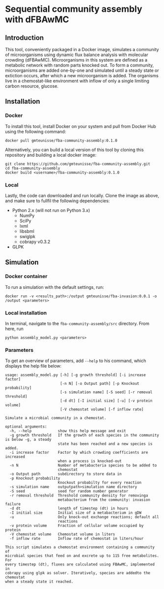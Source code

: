 # Sequential community assembly with dFBAwMC

## Introduction
This tool, conveniently packaged in a Docker image, simulates a community of microorganisms using dynamic flux balance analysis with molecular crowding (dFBAwMC). Microorganisms in this system are defined as a metabolic network with random parts knocked out. To form a community, microorganisms are added one-by-one and simulated until a steady state or extiction occurs, after which a new microorganism is added. The organisms live in a chemostat-like environment with inflow of only a single limiting carbon resource, glucose.

## Installation

### Docker
To install this tool, install Docker on your system and pull from Docker Hub using the following command:
```
docker pull gmteunisse/fba-community-assembly:0.1.0
```

Alternatively, you can build a local version of this tool by cloning this repository and building a local docker image:

```
git clone https://github.com/gmteunisse/fba-community-assembly.git
cd fba-community-assembly
docker build <username>/fba-community-assembly:0.1.0
```


### Local
Lastly, the code can downloaded and run locally. Clone the image as above, and make sure to fullfil the following dependencies:
* Python 2.x (will not run on Python 3.x)
	* NumPy
	* SciPy
	* lxml
	* libsbml
	* swiglpk
	* cobrapy v0.3.2
* GLPK


## Simulation
### Docker container
To run a simulation with the default settings, run:

```
docker run -v <results_path>:/output gmteunisse/fba-invasion:0.0.1 -o /output <parameters>
```

### Local installation
In terminal, navigate to the `fba-community-assembly/src` directory. From here, run

```
python assembly_model.py <parameters>
```

### Parameters
To get an overview of parameters, add `--help` to his command, which displays the help file below:

```
usage: assembly_model.py [-h] [-g growth threshold] [-i increase factor]
                         [-n N] [-o Output path] [-p Knockout probability]
                         [-s simulation name] [-S seed] [-r removal threshold]
                         [-d dt] [-I initial size] [-u] [-v protein volume]
                         [-V chemostat volume] [-f inflow rate]

Simulate a microbial community in a chemostat.

optional arguments:
  -h, --help            show this help message and exit
  -g growth threshold   If the growth of each species in the community is below -g, a steady
                        state has been reached and a new species is added.
  -i increase factor    Factor by which crowding coefficients are increased
                        when a process is knocked-out
  -n N                  Number of metabacteria species to be added to
                        chemostat
  -o Output path        subdirectory to store data in
  -p Knockout probability
                        Knockout probabilty for every reaction
  -s simulation name    outputpath>simulation name directory
  -S seed               seed for random number generator
  -r removal threshold  Threshold community density for removinga
                        metabacterium from the community: invasion failure
  -d dt                 length of timestep (dt) in hours
  -I initial size       Initial size of a metabacterium in gDW
  -u                    Only knock-out exchange reactions; default all
                        reactions
  -v protein volume     Fraction of cellular volume occupied by protein
  -V chemostat volume   Chemostat volume in liters
  -f inflow rate        Inflow rate of chemostat in liters/hour

This script simulates a chemostat environment containing a community of
microbial species that feed on and excrete up to 115 free metabolites. For
every timestep (dt), fluxes are calculated using FBAwMC, implemented in
cobrapy using glpk as solver. Iteratively, species are addedto the chemostat
when a steady state it reached.
```
